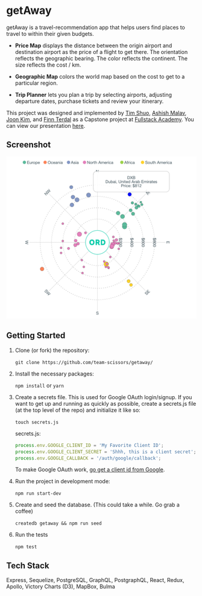 # getAway

getAway is a travel-recommendation app that helps users find places to travel to within their given budgets.

* **Price Map** displays the distance between the origin airport and destination airport as the price of a flight to get there. The orientation reflects the geographic bearing. The color reflects the continent. The size reflects the cost / km.

* **Geographic Map** colors the world map based on the cost to get to a particular region.

* **Trip Planner** lets you plan a trip by selecting airports, adjusting departure dates, purchase tickets and review your itinerary.

This project was designed and implemented by [Tim Shuo](https://github.com/theshuo/), [Ashish Malav](https://github.com/AshishDev17), [Joon Kim](https://github.com/kimj3), and [Finn Terdal](https://github.com/fterdal) as a Capstone project at [Fullstack Academy](https://www.fullstackacademy.com/). You can view our presentation [here](https://youtu.be/bfpKX1Fany0).


## Screenshot

![screenshot](readme-assets/screenshot.png)













## Getting Started

1. Clone (or fork) the repository:
    
    `git clone https://github.com/team-scissors/getaway/`

2. Install the necessary packages:

    `npm install` or `yarn`

3. Create a secrets file. This is used for Google OAuth login/signup. If you want to get up and running as quickly as possible, create a secrets.js file (at the top level of the repo) and initialize it like so:

    `touch secrets.js`

    secrets.js:

	```javascript
	process.env.GOOGLE_CLIENT_ID = 'My Favorite Client ID';
	process.env.GOOGLE_CLIENT_SECRET = 'Shhh, this is a client secret';
	process.env.GOOGLE_CALLBACK = '/auth/google/callback';
	```

	To make Google OAuth work, [go get a client id from Google](https://developers.google.com/identity/sign-in/web/devconsole-project).

4. Run the project in development mode:

	`npm run start-dev`
	
5. Create and seed the database. (This could take a while. Go grab a coffee)

	`createdb getaway && npm run seed`

6. Run the tests

	`npm test`

## Tech Stack

Express, Sequelize, PostgreSQL, GraphQL, PostgraphQL, React, Redux, Apollo, Victory Charts (D3), MapBox, Bulma